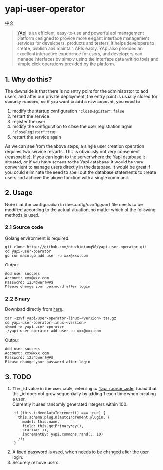 # yapi-user-operator
[中文](./README-zh.md)

> [YApi](https://github.com/YMFE/yapi) is an efficient, easy-to-use and powerful api management platform designed to provide more elegant interface management services for developers, products and testers. It helps developers to create, publish and maintain APIs easily. YApi also provides an excellent interactive experience for users, and developers can manage interfaces by simply using the interface data writing tools and simple click operations provided by the platform.

## 1. Why do this?
The downside is that there is no entry point for the administrator to add users, and after our private deployment, the entry point is usually closed for security reasons, so if you want to add a new account, you need to
1. modify the startup configuration `"closeRegister":false`
2. restart the service
3. register the user
4. modify the configuration to close the user registration again `"closeRegister":true` 
6. restart the service again

As we can see from the above steps, a single user creation operation requires two service restarts. This is obviously not very convenient (reasonable).
If you can login to the server where the Yapi database is situated, or if you have access to the Yapi database, it would be very convenient to manage users directly in the database. It would be great if you could eliminate the need to spell out the database statements to create users and achieve the above function with a single command.


## 2. Usage
Note that the configuration in the config/config.yaml file needs to be modified according to the actual situation, no matter which of the following methods is used.

### 2.1 Source code
Golang environment is required.

```
git clone https://github.com/niuzhiqiang90/yapi-user-operator.git
cd yapi-user-operator
go run main.go add user -u xxx@xxx.com
```
Output
```
Add user success
Account: xxx@xxx.com
Password: 1234qwer!@#$
Please change your password after login
```

### 2.2 Binary
Download directly from [here](https://github.com/niuzhiqiang90/yapi-user-operator/releases).
```
tar -zxvf yapi-user-operator-linux-<version>.tar.gz
cd yapi-user-operator-linux-<version>
chmod +x yapi-user-operator
./yapi-user-operator add user -u xxx@xxx.com
```
Output
```
Add user success
Account: xxx@xxx.com
Password: 1234qwer!@#$
Please change your password after login
```

## 3. TODO
1. The _id value in the user table, referring to [Yapi source code](https://github.com/YMFE/yapi/blob/master/server/models/base.js), found that the _id does not grow sequentially by adding 1 each time when creating a user.  
Currently it uses randomly generated integers within 100.
```
    if (this.isNeedAutoIncrement() === true) {
      this.schema.plugin(autoIncrement.plugin, {
        model: this.name,
        field: this.getPrimaryKey(),
        startAt: 11,
        incrementBy: yapi.commons.rand(1, 10)
      });
    }
```

2. A fixed password is used, which needs to be changed after the user login.
3. Securely remove users.


